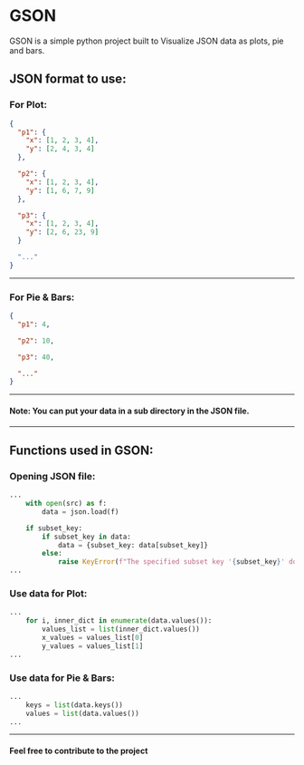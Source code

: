 # GSON

GSON is a simple python project built to Visualize JSON data as plots, pie and bars.

## JSON format to use:

### For Plot:
```json
{
  "p1": {
    "x": [1, 2, 3, 4],
    "y": [2, 4, 3, 4]
  },

  "p2": {
    "x": [1, 2, 3, 4],
    "y": [1, 6, 7, 9]
  },

  "p3": {
    "x": [1, 2, 3, 4],
    "y": [2, 6, 23, 9]
  }

  "..."
}
```
-----

### For Pie & Bars:
```json
{
  "p1": 4,

  "p2": 10,

  "p3": 40,

  "..."
}
```
-----
#### **Note: You can put your data in a sub directory in the JSON file.**
-----

## Functions used in GSON:

### Opening JSON file:
```python
...
    with open(src) as f:
        data = json.load(f)

    if subset_key:
        if subset_key in data:
            data = {subset_key: data[subset_key]}
        else:
            raise KeyError(f"The specified subset key '{subset_key}' does not exist in the JSON data.")
...
```

### Use data for Plot:
```python
...
    for i, inner_dict in enumerate(data.values()):
        values_list = list(inner_dict.values())
        x_values = values_list[0]
        y_values = values_list[1]
...
```

### Use data for Pie & Bars:
```python
...
    keys = list(data.keys())
    values = list(data.values())
...
```
-----

#### **Feel free to contribute to the project**

